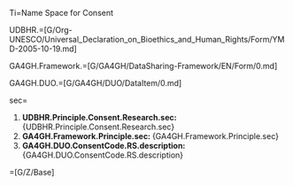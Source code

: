 Ti=Name Space for Consent

UDBHR.=[G/Org-UNESCO/Universal_Declaration_on_Bioethics_and_Human_Rights/Form/YMD-2005-10-19.md]

GA4GH.Framework.=[G/GA4GH/DataSharing-Framework/EN/Form/0.md]

GA4GH.DUO.=[G/GA4GH/DUO/DataItem/0.md]

sec=<ol><li><b>UDBHR.Principle.Consent.Research.sec: </b>{UDBHR.Principle.Consent.Research.sec}<li><b>GA4GH.Framework.Principle.sec: </b>{GA4GH.Framework.Principle.sec}<li><b>GA4GH.DUO.ConsentCode.RS.description: </b>{GA4GH.DUO.ConsentCode.RS.description}</ol>

=[G/Z/Base]